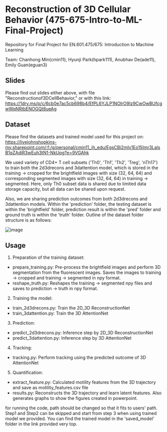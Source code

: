 # Reconstruction of 3D Cellular Behavior (475-675-Intro-to-ML-Final-Project)
Repository for Final Project for EN.601.475/675: Introduction to Machine Learning

Team: Chanhong Min(cmin11), Hyunji Park(hpark111), Anubhav De(ade11), Emily Guan(eguan3)

## Slides
Please find out slides either above, with file "Reconstructionof3DCellBehavior," or with this link: https://1drv.ms/p/c/6cb0e7ac5cb698b4/EfPL6YJLP1NOlrO9Iz9CwOwBUfcgwWqNRtbENOGQt8ueAg

## Dataset
Please find the datasets and trained model used for this project on: https://livejohnshopkins-my.sharepoint.com/:f:/g/personal/cmin11_jh_edu/EgsCBi2mIv1Eo15Imr3LalsB1qZAdiR3wEuh3tN1-NkUpg?e=9VGAhk

We used variety of CD4+ T cell subsets ('Th0', 'Th1', 'Th2', 'Treg', 'nTh17') to train both the 2d3drecons and 3dattention model, which is stored in the training -> cropped for the brightfield images with size (32, 64, 64) and corresponding segmented images with size (32, 64, 64) in training -> segmented. Here, only Th0 subset data is shared due to limited data storage capacity, but all data can be shared upon request.

Also, we are sharing prediction outcomes from both 2d3drecons and 3dattention models. Within the 'prediction' folder, the testing dataset is within the 'brightfield' folder, prediction result is within the 'pred' folder and ground truth is within the 'truth' folder.
Outline of the dataset folder structure is as follows:

![image](https://github.com/user-attachments/assets/30f11c7c-95ee-49e2-9103-a3dbea2b969c)


## Usage
1. Preparation of the training dataset:
- prepare_training.py: Pre-process the brightfield images and perform 3D segmentation from the fluorescent images. Saves the images to training -> cropped and training -> segmented in npy format.
- reshape_truth.py: Reshapes the training -> segmented npy files and saves to prediction -> truth in npy format.

2. Training the model:
- train_2d3drecons.py: Train the 2D_3D ReconstructionNet
- train_3dattention.py: Train the 3D AttentionNet

3. Prediction:
- predict_2d3drecons.py: Inference step by 2D_3D ReconstructionNet
- predict_3dattention.py: Inference step by 3D AttentionNet

4. Tracking:
- tracking.py: Perform tracking using the predicted outcome of 3D AttentionNet

5. Quantification:
- extract_feature.py: Calculated motility features from the 3D trajectory and save as motility_features.csv file
- results.py: Reconstructs the 3D trajectory and learn latent features. Also generates graphs to show the figures created in powerpoint.

for running the code, path should be changed so that it fits to users' path. Step1 and Step2 can be skipped and start from step 3 when using trained model we provided. You can find the trained model in the 'saved_model' folder in the link provided very top.
